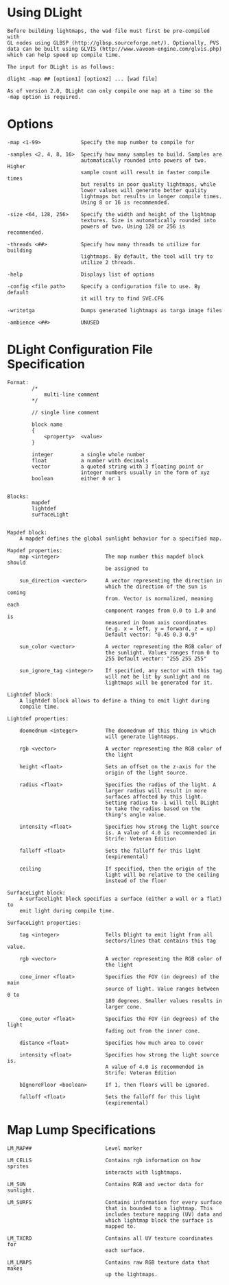 # Using DLight

    Before building lightmaps, the wad file must first be pre-compiled with
    GL nodes using GLBSP (http://glbsp.sourceforge.net/). Optionally, PVS
    data can be built using GLVIS (http://www.vavoom-engine.com/glvis.php)
    which can help speed up compile time.
    
    The input for DLight is as follows:
    
    dlight -map ## [option1] [option2] ... [wad file]
    
    As of version 2.0, DLight can only compile one map at a time so the
    -map option is required.
    
# Options
    
    -map <1-99>             Specify the map number to compile for
    
    -samples <2, 4, 8, 16>  Specify how many samples to build. Samples are
                            automatically rounded into powers of two. Higher
                            sample count will result in faster compile times
                            but results in poor quality lightmaps, while
                            lower values will generate better quality
                            lightmaps but results in longer compile times.
                            Using 8 or 16 is recommended.
                            
    -size <64, 128, 256>    Specify the width and height of the lightmap
                            textures. Size is automatically rounded into
                            powers of two. Using 128 or 256 is recommended.
                            
    -threads <##>           Specify how many threads to utilize for building
                            lightmaps. By default, the tool will try to
                            utilize 2 threads.
                            
    -help                   Displays list of options
    
    -config <file path>     Specify a configuration file to use. By default
                            it will try to find SVE.CFG
                            
    -writetga               Dumps generated lightmaps as targa image files
    
    -ambience <##>          UNUSED
    
# DLight Configuration File Specification

    Format:
            /*
                multi-line comment
            */
            
            // single line comment
            
            block name
            {
                <property>  <value>
            }
            
            integer         a single whole number
            float           a number with decimals
            vector          a quoted string with 3 floating point or
                            integer numbers usually in the form of xyz
            boolean         either 0 or 1
                     
            
    Blocks:
            mapdef
            lightdef
            surfaceLight


    Mapdef block:
        A mapdef defines the global sunlight behavior for a specified map.
        
    Mapdef properties:
        map <integer>               The map number this mapdef block should
                                    be assigned to
                            
        sun_direction <vector>      A vector representing the direction in
                                    which the direction of the sun is coming
                                    from. Vector is normalized, meaning each
                                    component ranges from 0.0 to 1.0 and is
                                    measured in Doom axis coordinates
                                    (e.g. x = left, y = forward, z = up)
                                    Default vector: "0.45 0.3 0.9"
                                    
        sun_color <vector>          A vector representing the RGB color of
                                    the sunlight. Values ranges from 0 to
                                    255 Default vector: "255 255 255"
                                    
        sun_ignore_tag <integer>    If specified, any sector with this tag
                                    will not be lit by sunlight and no
                                    lightmaps will be generated for it.
                                    
    Lightdef block:
        A lightdef block allows to define a thing to emit light during
        compile time.
        
    Lightdef properties:
    
        doomednum <integer>         The doomednum of this thing in which
                                    will generate lightmaps.
                                    
        rgb <vector>                A vector representing the RGB color of
                                    the light
        
        height <float>              Sets an offset on the z-axis for the
                                    origin of the light source.
                                    
        radius <float>              Specifies the radius of the light. A
                                    larger radius will result in more
                                    surfaces affected by this light.
                                    Setting radius to -1 will tell DLight
                                    to take the radius based on the
                                    thing's angle value.
                                    
        intensity <float>           Specifies how strong the light source
                                    is. A value of 4.0 is recommended in
                                    Strife: Veteran Edition
                                    
        falloff <float>             Sets the falloff for this light
                                    (expiremental)
        
        ceiling                     If specified, then the origin of the
                                    light will be relative to the ceiling
                                    instead of the floor
                                    
    SurfaceLight block:
        A surfacelight block specifies a surface (either a wall or a flat) to
        emit light during compile time.
        
    SurfaceLight properties:
    
        tag <integer>               Tells Dlight to emit light from all
                                    sectors/lines that contains this tag value.
                                    
        rgb <vector>                A vector representing the RGB color of
                                    the light
        
        cone_inner <float>          Specifies the FOV (in degrees) of the main
                                    source of light. Value ranges between 0 to
                                    180 degrees. Smaller values results in
                                    larger cone.
                                    
        cone_outer <float>          Specifies the FOV (in degrees) of the light
                                    fading out from the inner cone.
                                    
        distance <float>            Specifies how much area to cover
                                    
        intensity <float>           Specifies how strong the light source is.
                                    A value of 4.0 is recommended in
                                    Strife: Veteran Edition
                                    
        bIgnoreFloor <boolean>      If 1, then floors will be ignored.
                                    
        falloff <float>             Sets the falloff for this light
                                    (expiremental)
    
# Map Lump Specifications

    LM_MAP##                        Level marker
    
    LM_CELLS                        Contains rgb information on how sprites
                                    interacts with lightmaps.
                                    
    LM_SUN                          Contains RGB and vector data for sunlight.
                                    
    LM_SURFS                        Contains information for every surface
                                    that is bounded to a lightmap. This
                                    includes texture mapping (UV) data and
                                    which lightmap block the surface is
                                    mapped to.
                                    
    LM_TXCRD                        Contains all UV texture coordinates for
                                    each surface.
                                    
    LM_LMAPS                        Contains raw RGB texture data that makes
                                    up the lightmaps.
